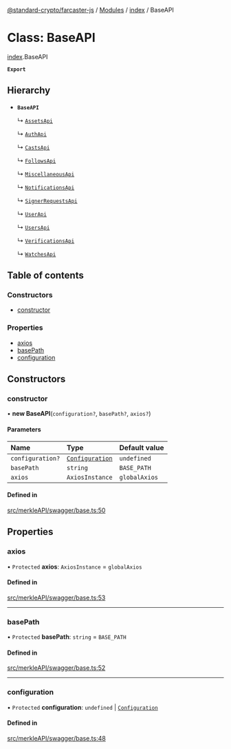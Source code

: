 [@standard-crypto/farcaster-js](../README.md) / [Modules](../modules.md) / [index](../modules/index.md) / BaseAPI

# Class: BaseAPI

[index](../modules/index.md).BaseAPI

**`Export`**

## Hierarchy

- **`BaseAPI`**

  ↳ [`AssetsApi`](index.AssetsApi.md)

  ↳ [`AuthApi`](index.AuthApi.md)

  ↳ [`CastsApi`](index.CastsApi.md)

  ↳ [`FollowsApi`](index.FollowsApi.md)

  ↳ [`MiscellaneousApi`](index.MiscellaneousApi.md)

  ↳ [`NotificationsApi`](index.NotificationsApi.md)

  ↳ [`SignerRequestsApi`](index.SignerRequestsApi.md)

  ↳ [`UserApi`](index.UserApi.md)

  ↳ [`UsersApi`](index.UsersApi.md)

  ↳ [`VerificationsApi`](index.VerificationsApi.md)

  ↳ [`WatchesApi`](index.WatchesApi.md)

## Table of contents

### Constructors

- [constructor](index.BaseAPI.md#constructor)

### Properties

- [axios](index.BaseAPI.md#axios)
- [basePath](index.BaseAPI.md#basepath)
- [configuration](index.BaseAPI.md#configuration)

## Constructors

### constructor

• **new BaseAPI**(`configuration?`, `basePath?`, `axios?`)

#### Parameters

| Name | Type | Default value |
| :------ | :------ | :------ |
| `configuration?` | [`Configuration`](index.Configuration.md) | `undefined` |
| `basePath` | `string` | `BASE_PATH` |
| `axios` | `AxiosInstance` | `globalAxios` |

#### Defined in

[src/merkleAPI/swagger/base.ts:50](https://github.com/standard-crypto/farcaster-js/blob/main/src/merkleAPI/swagger/base.ts#L50)

## Properties

### axios

• `Protected` **axios**: `AxiosInstance` = `globalAxios`

#### Defined in

[src/merkleAPI/swagger/base.ts:53](https://github.com/standard-crypto/farcaster-js/blob/main/src/merkleAPI/swagger/base.ts#L53)

___

### basePath

• `Protected` **basePath**: `string` = `BASE_PATH`

#### Defined in

[src/merkleAPI/swagger/base.ts:52](https://github.com/standard-crypto/farcaster-js/blob/main/src/merkleAPI/swagger/base.ts#L52)

___

### configuration

• `Protected` **configuration**: `undefined` \| [`Configuration`](index.Configuration.md)

#### Defined in

[src/merkleAPI/swagger/base.ts:48](https://github.com/standard-crypto/farcaster-js/blob/main/src/merkleAPI/swagger/base.ts#L48)
